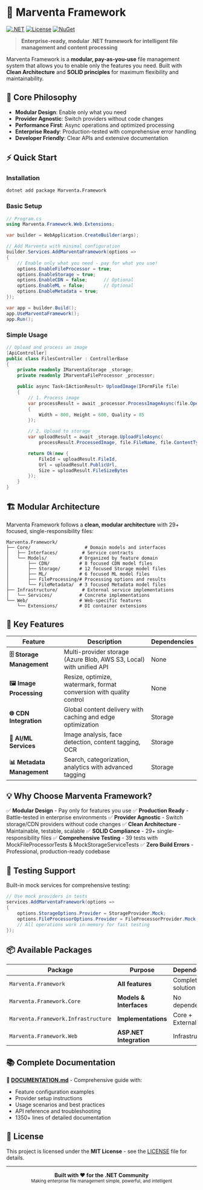 # 🚀 Marventa Framework

[![.NET](https://img.shields.io/badge/.NET-8.0%20%7C%209.0-512BD4)](https://dotnet.microsoft.com/)
[![License](https://img.shields.io/badge/License-MIT-green.svg)](LICENSE)
[![NuGet](https://img.shields.io/badge/NuGet-v2.2.0-blue)](https://www.nuget.org/packages/Marventa.Framework)

> **Enterprise-ready, modular .NET framework for intelligent file management and content processing**

Marventa Framework is a **modular, pay-as-you-use** file management system that allows you to enable only the features you need. Built with **Clean Architecture** and **SOLID principles** for maximum flexibility and maintainability.

## 🎯 Core Philosophy

- **Modular Design**: Enable only what you need
- **Provider Agnostic**: Switch providers without code changes
- **Performance First**: Async operations and optimized processing
- **Enterprise Ready**: Production-tested with comprehensive error handling
- **Developer Friendly**: Clear APIs and extensive documentation

## ⚡ Quick Start

### Installation

```bash
dotnet add package Marventa.Framework
```

### Basic Setup

```csharp
// Program.cs
using Marventa.Framework.Web.Extensions;

var builder = WebApplication.CreateBuilder(args);

// Add Marventa with minimal configuration
builder.Services.AddMarventaFramework(options =>
{
    // Enable only what you need - pay for what you use!
    options.EnableFileProcessor = true;
    options.EnableStorage = true;
    options.EnableCDN = false;      // Optional
    options.EnableML = false;       // Optional
    options.EnableMetadata = true;
});

var app = builder.Build();
app.UseMarventaFramework();
app.Run();
```

### Simple Usage

```csharp
// Upload and process an image
[ApiController]
public class FilesController : ControllerBase
{
    private readonly IMarventaStorage _storage;
    private readonly IMarventaFileProcessor _processor;

    public async Task<IActionResult> UploadImage(IFormFile file)
    {
        // 1. Process image
        var processResult = await _processor.ProcessImageAsync(file.OpenReadStream(), new()
        {
            Width = 800, Height = 600, Quality = 85
        });

        // 2. Upload to storage
        var uploadResult = await _storage.UploadFileAsync(
            processResult.ProcessedImage, file.FileName, file.ContentType);

        return Ok(new {
            FileId = uploadResult.FileId,
            Url = uploadResult.PublicUrl,
            Size = uploadResult.FileSizeBytes
        });
    }
}
```

## 🏗️ Modular Architecture

Marventa Framework follows a **clean, modular architecture** with 29+ focused, single-responsibility files:

```
Marventa.Framework/
├── Core/                    # Domain models and interfaces
│   ├── Interfaces/         # Service contracts
│   └── Models/            # Organized by feature domain
│       ├── CDN/           # 8 focused CDN model files
│       ├── Storage/       # 12 focused Storage model files
│       ├── ML/            # 6 focused ML model files
│       ├── FileProcessing/# Processing options and results
│       └── FileMetadata/  # 3 focused Metadata model files
├── Infrastructure/         # External service implementations
│   └── Services/          # Concrete implementations
└── Web/                   # Web-specific features
    └── Extensions/        # DI container extensions
```

## 🎯 Key Features

| Feature | Description | Dependencies |
|---------|-------------|--------------|
| **🗄️ Storage Management** | Multi-provider storage (Azure Blob, AWS S3, Local) with unified API | None |
| **🖼️ Image Processing** | Resize, optimize, watermark, format conversion with quality control | None |
| **🌐 CDN Integration** | Global content delivery with caching and edge optimization | Storage |
| **🤖 AI/ML Services** | Image analysis, face detection, content tagging, OCR | Storage |
| **📊 Metadata Management** | Search, categorization, analytics with advanced tagging | Storage |

## 💡 Why Choose Marventa Framework?

✅ **Modular Design** - Pay only for features you use
✅ **Production Ready** - Battle-tested in enterprise environments
✅ **Provider Agnostic** - Switch storage/CDN providers without code changes
✅ **Clean Architecture** - Maintainable, testable, scalable
✅ **SOLID Compliance** - 29+ single-responsibility files
✅ **Comprehensive Testing** - 39 tests with MockFileProcessorTests & MockStorageServiceTests
✅ **Zero Build Errors** - Professional, production-ready codebase

## 🧪 Testing Support

Built-in mock services for comprehensive testing:

```csharp
// Use mock providers in tests
services.AddMarventaFramework(options =>
{
    options.StorageOptions.Provider = StorageProvider.Mock;
    options.FileProcessorOptions.Provider = FileProcessorProvider.Mock;
    // All operations work in-memory for fast testing
});
```

## 📦 Available Packages

| Package | Purpose | Dependencies |
|---------|---------|--------------|
| `Marventa.Framework` | **All features** | Complete solution |
| `Marventa.Framework.Core` | **Models & Interfaces** | No dependencies |
| `Marventa.Framework.Infrastructure` | **Implementations** | Core + External libs |
| `Marventa.Framework.Web` | **ASP.NET Integration** | Infrastructure |

## 📚 Complete Documentation

**📖 [DOCUMENTATION.md](./DOCUMENTATION.md)** - Comprehensive guide with:
- Feature configuration examples
- Provider setup instructions
- Usage scenarios and best practices
- API reference and troubleshooting
- 1350+ lines of detailed documentation

## 📄 License

This project is licensed under the **MIT License** - see the [LICENSE](LICENSE) file for details.

---

<div align="center">
  <strong>Built with ❤️ for the .NET Community</strong>
  <br>
  <sub>Making enterprise file management simple, powerful, and intelligent</sub>
</div>